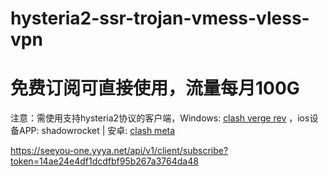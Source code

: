 # hysteria2-ssr-trojan-vmess-vless-vpn


# 免费订阅可直接使用，流量每月100G
注意：需使用支持hysteria2协议的客户端，Windows: [clash verge rev](https://github.com/Clash-Verge-rev/clash-verge-rev/releases) ，ios设备APP: shadowrocket | 安卓: [clash meta](https://github.com/MetaCubeX/ClashMetaForAndroid/releases)

https://seeyou-one.yyya.net/api/v1/client/subscribe?token=14ae24e4df1dcdfbf95b267a3764da48
